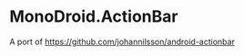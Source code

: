 MonoDroid.ActionBar
===================

A port of https://github.com/johannilsson/android-actionbar